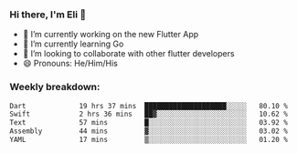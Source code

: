 ### Hi there, I'm Eli 👋
- 🔭 I’m currently working on the new Flutter App
- 🌱 I’m currently learning Go
- 🦄 I’m looking to collaborate with other flutter developers
- 😄 Pronouns: He/Him/His

### Weekly breakdown:
<!--START_SECTION:waka-->

```txt
Dart             19 hrs 37 mins  ████████████████████░░░░░   80.10 %
Swift            2 hrs 36 mins   ██▓░░░░░░░░░░░░░░░░░░░░░░   10.62 %
Text             57 mins         █░░░░░░░░░░░░░░░░░░░░░░░░   03.92 %
Assembly         44 mins         ▓░░░░░░░░░░░░░░░░░░░░░░░░   03.02 %
YAML             17 mins         ▒░░░░░░░░░░░░░░░░░░░░░░░░   01.20 %
```

<!--END_SECTION:waka-->
